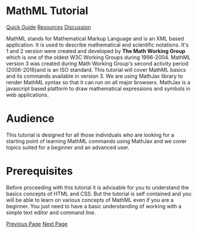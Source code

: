 # MathML Tutorial
[Quick Guide](../mathml/mathml_quick_guide.md)
[Resources](../mathml/mathml_useful_resources.md)
[Discussion](../mathml/mathml_discussion.md)

MathML stands for Mathematical Markup Language and is an XML based application. It is used to describe mathematical and scientific notations. It's 1 and 2 version were created and developed by **The Math Working Group** which is one of the oldest W3C Working Groups during 1996-2004. MathML version 3 was created during Math Working Group's second activity period (2006-2016)and is an ISO standard. This tutorial will cover MathML basics and its commands available in version 3. We are using MathJax library to render MathML syntax so that it can run on all major browsers. MathJax is a javascript based platform to draw mathematical expressions and symbols in web applications.

# Audience
This tutorial is designed for all those individuals who are looking for a starting point of learning MathML commands using MathJax and we cover topics suited for a beginner and an advanced user.

# Prerequisites
Before proceeding with this tutorial it is advisable for you to understand the basics concepts of HTML and CSS. But the tutorial is self contained and you will be able to learn on various concepts of MathML even if you are a beginner. You just need to have a basic understanding of working with a simple text editor and command line.


[Previous Page](../mathml/index.md) [Next Page](../mathml/mathml_overview.md) 
